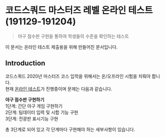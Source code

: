# 코드스쿼드 마스터즈 레벨 온라인 테스트 (191129-191204)
> 야구 점수판 구현을 통하여 학생들의 수준을 확인하는 테스트

이 문서는 온라인 테스트 제출용을 위해 만들어진 문서입니다.

## Introduction
코드스쿼드 2020년 마스터즈 코스 입학을 위해서는 온/오프라인 시험을 치뤄야 합니다. <br>
현재 [온라인 테스트](https://lucas.codesquad.kr/course/2020%EB%85%84-%EB%A7%88%EC%8A%A4%ED%84%B0%EC%A6%88-%EC%98%A8%EB%9D%BC%EC%9D%B8%EB%AC%B8%EC%A0%9C/2020-problem-1)가 진행중이며 문제는 다음과 같습니다. 

 **야구 점수판 구현하기** <br>
 1단계: 간단 야구 게임 구현하기 <br> 
 2단계: 팀데이터 입력 및 시합 기능 구현 <br> 
 3단계: 전광판 표시기능 구현 
 
 총 3단계로 되어 있고 각 단계마다 구현해야 하는 세부사항이 있습니다. 

